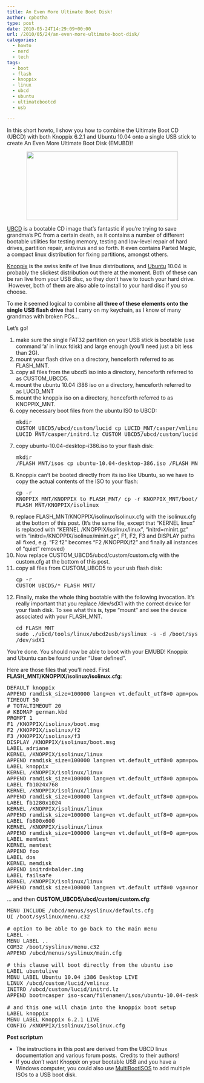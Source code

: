 ```yaml
---
title: An Even More Ultimate Boot Disk!
author: cpbotha
type: post
date: 2010-05-24T14:29:09+00:00
url: /2010/05/24/an-even-more-ultimate-boot-disk/
categories:
  - howto
  - nerd
  - tech
tags:
  - boot
  - flash
  - knoppix
  - linux
  - ubcd
  - ubuntu
  - ultimatebootcd
  - usb

---
```

In this short howto, I show you how to combine the Ultimate Boot CD (UBCD) with both Knoppix 6.2.1 and Ubuntu 10.04 onto a single USB stick to create An Even More Ultimate Boot Disk (EMUBD)!

<p style="text-align: center;">
<a data-rel="lightbox-image-0" data-rl_caption="" data-rl_title="" href="http://cpbotha.net/wp-content/uploads/2010/05/emubd_logo_400.jpg" title=""><img alt="" class="aligncenter size-full wp-image-910" data-attachment-id="910" data-comments-opened="1" data-image-description="" data-image-meta='{"aperture":"0","credit":"","camera":"","caption":"","created_timestamp":"0","copyright":"","focal_length":"0","iso":"0","shutter_speed":"0","title":""}' data-image-title="emubd_logo_400" data-large-file="https://cpbotha.net/wp-content/uploads/2010/05/emubd_logo_400.jpg" data-medium-file="https://cpbotha.net/wp-content/uploads/2010/05/emubd_logo_400-300x135.jpg" data-orig-file="https://cpbotha.net/wp-content/uploads/2010/05/emubd_logo_400.jpg" data-orig-size="400,181" data-permalink="https://cpbotha.net/2010/05/24/an-even-more-ultimate-boot-disk/emubd_logo_400/" height="181" sizes="(max-width: 400px) 85vw, 400px" src="http://cpbotha.net/wp-content/uploads/2010/05/emubd_logo_400.jpg" srcset="https://cpbotha.net/wp-content/uploads/2010/05/emubd_logo_400.jpg 400w, https://cpbotha.net/wp-content/uploads/2010/05/emubd_logo_400-300x135.jpg 300w" style="border: none;" title="emubd_logo_400" width="400"/></a>
</p>

[UBCD][1] is a bootable CD image that’s fantastic if you’re trying to save grandma’s PC from a certain death, as it contains a number of different bootable utilities for testing memory, testing and low-level repair of hard drives, partition repair, antivirus and so forth. It even contains Parted Magic, a compact linux distribution for fixing partitions, amongst others.

[Knoppix][2] is the swiss knife of live linux distributions, and [Ubuntu][3] 10.04 is probably the slickest distribution out there at the moment. Both of these can be ran live from your USB disc, so they don’t have to touch your hard drive.  However, both of them are also able to install to your hard disc if you so choose.

To me it seemed logical to combine **all three of these elements onto the single USB flash drive** that I carry on my keychain, as I know of many grandmas with broken PCs…

Let’s go!

  1. make sure the single FAT32 partition on your USB stick is bootable (use command ‘a’ in linux fdisk) and large enough (you’ll need just a bit less than 2G).
  2. mount your flash drive on a directory, henceforth referred to as FLASH_MNT.
  3. copy all files from the ubcd5 iso into a directory, henceforth referred to as CUSTOM_UBCD5.
  4. mount the ubuntu 10.04 i386 iso on a directory, henceforth referred to as LUCID_MNT
  5. mount the knoppix iso on a directory, henceforth referred to as KNOPPIX_MNT.
  6. copy necessary boot files from the ubuntu ISO to UBCD: <pre class="brush: bash; title: ; notranslate" title="">mkdir CUSTOM_UBCD5/ubcd/custom/lucid
cp LUCID_MNT/casper/vmlinuz LUCID_MNT/casper/initrd.lz CUSTOM_UBCD5/ubcd/custom/lucid
</pre>

  7. copy ubuntu-10.04-desktop-i386.iso to your flash disk: <pre class="brush: bash; title: ; notranslate" title="">mkdir /FLASH_MNT/isos
cp ubuntu-10.04-desktop-386.iso /FLASH_MNT/isos/
</pre>

  8. Knoppix can’t be booted directly from its iso like Ubuntu, so we have to copy the actual contents of the ISO to your flash: <pre class="brush: bash; title: ; notranslate" title="">cp -r KNOPPIX_MNT/KNOPPIX to FLASH_MNT/
cp -r KNOPPIX_MNT/boot/isolinux to FLASH_MNT/KNOPPIX/isolinux
</pre>

  9. replace FLASH_MNT/KNOPPIX/isolinux/isolinux.cfg with the isolinux.cfg at the bottom of this post. (It’s the same file, except that “KERNEL linux” is replaced with “KERNEL /KNOPPIX/isolinux/linux”, “initrd=minirt.gz” with “initrd=/KNOPPIX/isolinux/minirt.gz”, F1, F2, F3 and DISPLAY paths all fixed, e.g. “F2 f2” becomes “F2 /KNOPPIX/f2” and finally all instances of “quiet” removed)
 10. Now replace CUSTOM_UBCD5/ubcd/custom/custom.cfg with the custom.cfg at the bottom of this post.
 11. copy all files from CUSTOM_UBCD5 to your usb flash disk: <pre class="brush: bash; title: ; notranslate" title="">cp -r CUSTOM_UBCD5/* FLASH_MNT/
</pre>

 12. Finally, make the whole thing bootable with the following invocation. It’s really important that you replace /dev/sdX1 with the correct device for your flash disk. To see what this is, type “mount” and see the device associated with your FLASH_MNT. <pre class="brush: bash; title: ; notranslate" title="">cd FLASH_MNT
sudo ./ubcd/tools/linux/ubcd2usb/syslinux -s -d /boot/syslinux /dev/sdX1
</pre>

You’re done. You should now be able to boot with your EMUBD! Knoppix and Ubuntu can be found under “User defined”.

Here are those files that you’ll need. First **FLASH_MNT/KNOPPIX/isolinux/isolinux.cfg**:

<pre class="brush: bash; title: ; notranslate" title="">DEFAULT knoppix
APPEND ramdisk_size=100000 lang=en vt.default_utf8=0 apm=power-off vga=0x311 initrd=/KNOPPIX/isolinux/minirt.gz nomce loglevel=0 tz=localtime
TIMEOUT 50
# TOTALTIMEOUT 20
# KBDMAP german.kbd
PROMPT 1
F1 /KNOPPIX/isolinux/boot.msg
F2 /KNOPPIX/isolinux/f2
F3 /KNOPPIX/isolinux/f3
DISPLAY /KNOPPIX/isolinux/boot.msg
LABEL adriane
KERNEL /KNOPPIX/isolinux/linux
APPEND ramdisk_size=100000 lang=en vt.default_utf8=0 apm=power-off vga=0x311 initrd=/KNOPPIX/isolinux/minirt.gz nomce loglevel=0 tz=localtime adriane
LABEL knoppix
KERNEL /KNOPPIX/isolinux/linux
APPEND ramdisk_size=100000 lang=en vt.default_utf8=0 apm=power-off vga=791 initrd=/KNOPPIX/isolinux/minirt.gz nomce loglevel=0 tz=localtime
LABEL fb1024x768
KERNEL /KNOPPIX/isolinux/linux
APPEND ramdisk_size=100000 lang=en vt.default_utf8=0 apm=power-off vga=791 xmodule=fbdev initrd=/KNOPPIX/isolinux/minirt.gz nomce loglevel=0 tz=localtime
LABEL fb1280x1024
KERNEL /KNOPPIX/isolinux/linux
APPEND ramdisk_size=100000 lang=en vt.default_utf8=0 apm=power-off vga=794 xmodule=fbdev initrd=/KNOPPIX/isolinux/minirt.gz nomce loglevel=0 tz=localtime
LABEL fb800x600
KERNEL /KNOPPIX/isolinux/linux
APPEND ramdisk_size=100000 lang=en vt.default_utf8=0 apm=power-off vga=788 xmodule=fbdev initrd=/KNOPPIX/isolinux/minirt.gz nomce loglevel=0 tz=localtime
LABEL memtest
KERNEL memtest
APPEND foo
LABEL dos
KERNEL memdisk
APPEND initrd=balder.img
LABEL failsafe
KERNEL /KNOPPIX/isolinux/linux
APPEND ramdisk_size=100000 lang=en vt.default_utf8=0 vga=normal atapicd nosound noapic nolapic noacpi pnpbios=off acpi=off nofstab noscsi nodma noapm nousb nopcmcia nofirewire noagp nomce nonetwork nodhcp xmodule=vesa initrd=/KNOPPIX/isolinux/minirt.gz
</pre>

… and then **CUSTOM_UBCD5/ubcd/custom/custom.cfg**:

<pre class="brush: bash; title: ; notranslate" title="">MENU INCLUDE /ubcd/menus/syslinux/defaults.cfg
UI /boot/syslinux/menu.c32

# option to be able to go back to the main menu
LABEL -
MENU LABEL ..
COM32 /boot/syslinux/menu.c32
APPEND /ubcd/menus/syslinux/main.cfg

# this clause will boot directly from the ubuntu iso
LABEL ubuntulive
MENU LABEL Ubuntu 10.04 i386 Desktop LIVE
LINUX /ubcd/custom/lucid/vmlinuz
INITRD /ubcd/custom/lucid/initrd.lz
APPEND boot=casper iso-scan/filename=/isos/ubuntu-10.04-desktop-i386.iso --

# and this one will chain into the knoppix boot setup
LABEL knoppix
MENU LABEL Knoppix 6.2.1 LIVE
CONFIG /KNOPPIX/isolinux/isolinux.cfg
</pre>

**Post scriptum**

  * The instructions in this post are derived from the UBCD linux documentation and various forum posts.  Credits to their authors!
  * If you _don’t want Knoppix_ on your bootable USB and you have a Windows computer, you could also use [MultiBootISOS][4] to add multiple ISOs to a USB boot disk.

 [1]: http://ultimatebootcd.com/ "Ultimate Boot CD website"
 [2]: http://www.knoppix.net/ "Knoppix website"
 [3]: http://www.ubuntu.com/ "Ubuntu website"
 [4]: http://www.pendrivelinux.com/boot-multiple-iso-from-usb-multiboot-usb/ "Link to post explaining MultiBootISOs"
